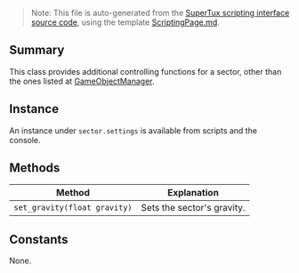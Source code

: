 > Note: This file is auto-generated from the [SuperTux scripting interface source code](https://github.com/SuperTux/supertux/tree/master/src/scripting), using the template [ScriptingPage.md](https://github.com/SuperTux/wiki/tree/master/templates/ScriptingPage.md).

Summary
-------

This class provides additional controlling functions for a sector, other than the ones listed at [GameObjectManager](https://github.com/SuperTux/supertux/wiki/ScriptingGameObjectManager).

Instance
--------

An instance under `sector.settings` is available from scripts and the console. 

Methods
-------

Method | Explanation
-------|-------
`set_gravity(float gravity)` | Sets the sector's gravity. 


Constants
---------

None.

